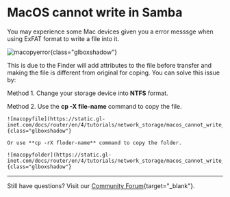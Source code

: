 # MacOS cannot write in Samba

You may experience some Mac devices given you a error messsge when using ExFAT format to write a file into it.

![macopyerror](https://static.gl-inet.com/docs/router/en/4/tutorials/network_storage/macos_cannot_write_samba/macopyerror.jpg){class="glboxshadow"}

This is due to the Finder will add attributes to the file before transfer and making the file is different from original for coping. You can solve this issue by:

Method 1. Change your storage device into **NTFS** format.

Method 2. Use the **cp -X file-name** command to copy the file.

    ![macopyfile](https://static.gl-inet.com/docs/router/en/4/tutorials/network_storage/macos_cannot_write_samba/macopyfile.png){class="glboxshadow"}

    Or use **cp -rX floder-name** command to copy the folder.

    ![macopyfolder](https://static.gl-inet.com/docs/router/en/4/tutorials/network_storage/macos_cannot_write_samba/macopyfolder.png){class="glboxshadow"}

---

Still have questions? Visit our [Community Forum](https://forum.gl-inet.com){target="_blank"}.